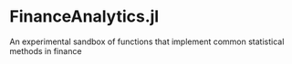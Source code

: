 FinanceAnalytics.jl
===============

An experimental sandbox of functions that implement common statistical methods in finance
